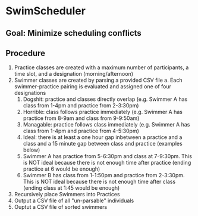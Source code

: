 # SwimScheduler
## Goal: Minimize scheduling conflicts
## Procedure
1. Practice classes are created with a maximum number of participants, a time slot, and a designation (morning/afternoon)
2. Swimmer classes are created by parsing a provided CSV file
  a. Each swimmer-practice pairing is evaluated and assigned one of four designations
    1. Dogshit: practice and classes directly overlap (e.g. Swimmer A has class from 1-4pm and practice from 2-3:30pm)
    2. Horrible: class follows practice immediately (e.g. Swimmer A has practice from 8-9am and class from 9-9:50am)
    3. Managable: practice follows class immediately (e.g. Swimmer A has class from 1-4pm and practice from 4-5:30pm)
    4. Ideal: there is at least a one hour gap inbetween a practice and a class and a 15 minute gap between class and practice (examples below)
      1. Swimmer A has practice from 5-6:30pm and class at 7-9:30pm. This is NOT ideal because there is not enough time after practice (ending practice at 6 would be enough)
      2. Swimmer B has class from 1-1:50pm and practice  from 2-3:30pm. This is NOT ideal because there  is not enough time after class (ending class at 1:45 would be enough)
3. Recursively place Swimmers into Practices
4. Output a CSV file of all "un-parsable" individuals
5. Ouptut a CSV file of sorted swimmers
